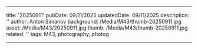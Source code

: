 ---

title: '20250911'
pubDate: 09/11/2025
updatedDate: 09/11/2025
description: ''
author: Anton Simanov
background: /Media/M43/thumb-20250911.jpg
asset: /Media/M43/20250911.jpg
thumb: /Media/M43/thumb-20250911.jpg
related: ''
tags: M43, photography, photog

---